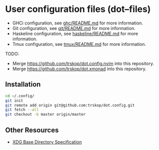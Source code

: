 User configuration files (dot–files)
====================================

* GHCi configuration, see [ghc/README.md](ghc/README.md) for more information.
* Git configuration, see [git/README.md](git/README.md) for more information.
* Haskeline configuration, see [haskeline/README.md](haskeline/README.md) for
  more information.
* Tmux configuration, see [tmux/README.md](tmux/README.md) for more
  information.

TODO:

* Merge <https://github.com/trskop/dot.config.nvim> into this repository.
* Merge <https://github.com/trskop/dot.xmonad> into this repository.


Installation
------------

```Bash
cd ~/.config/
git init
git remote add origin git@github.com:trskop/dot.config.git
git fetch --all
git checkout -b master origin/master
```


Other Resources
---------------

* [XDG Base Directory Specification
  ](https://specifications.freedesktop.org/basedir-spec/basedir-spec-latest.html)
